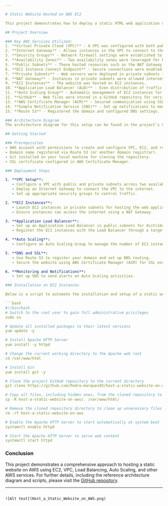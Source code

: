 ```yaml
---

# Static Website Hosted on AWS EC2

This project demonstrates how to deploy a static HTML web application on AWS using EC2 instances. The infrastructure is designed for high availability, scalability, security, and fault tolerance. Below is an overview of the architecture and resources used.

## Project Overview

### Key AWS Services Utilized:
1. **Virtual Private Cloud (VPC)** - A VPC was configured with both public and private subnets across two availability zones for enhanced fault tolerance.
2. **Internet Gateway** - Allows instances in the VPC to connect to the internet.
3. **Security Groups** - Network firewall settings were established to control traffic to and from the instances.
4. **Availability Zones** - Two availability zones were leveraged for high availability and redundancy.
5. **Public Subnets** - These hosted resources such as the NAT Gateway and Application Load Balancer.
6. **EC2 Instance Connect Endpoint** - Secure connections were enabled to resources in both public and private subnets.
7. **Private Subnets** - Web servers were deployed in private subnets for enhanced security.
8. **NAT Gateway** - Instances in private subnets were allowed internet access via a NAT Gateway.
9. **EC2 Instances** - The website was hosted on EC2 instances.
10. **Application Load Balancer (ALB)** - Even distribution of traffic across multiple EC2 instances in an Auto Scaling Group.
11. **Auto Scaling Group** - Automatic management of EC2 instances for availability, scalability, fault tolerance, and elasticity.
12. **GitHub** - Web files were stored in a GitHub repository for version control.
13. **AWS Certificate Manager (ACM)** - Secured communication using SSL certificates.
14. **Simple Notification Service (SNS)** - Set up notifications to monitor Auto Scaling activities.
15. **Route 53** - Registered the domain and configured DNS settings.

### Architecture Diagram
The architecture diagram for this setup can be found in the project's GitHub repository.

## Getting Started

### Prerequisites
- AWS account with permissions to create and configure VPC, EC2, and related services.
- Domain name registered via Route 53 (or another domain registrar).
- Git installed on your local machine for cloning the repository.
- SSL certificate configured in AWS Certificate Manager.

### Deployment Steps

1. **VPC Setup**: 
   - Configure a VPC with public and private subnets across two availability zones.
   - Deploy an Internet Gateway to connect the VPC to the internet.
   - Set up appropriate security groups to control traffic.

2. **EC2 Instances**:
   - Launch EC2 instances in private subnets for hosting the web application.
   - Ensure instances can access the internet using a NAT Gateway.

3. **Application Load Balancer**:
   - Set up an Application Load Balancer in public subnets for distributing traffic.
   - Register the EC2 instances with the Load Balancer through a target group.

4. **Auto Scaling**:
   - Configure an Auto Scaling Group to manage the number of EC2 instances based on traffic.

5. **DNS and SSL**:
   - Use Route 53 to register your domain and set up DNS routing.
   - Secure the website using AWS Certificate Manager (ACM) for SSL encryption.

6. **Monitoring and Notifications**:
   - Set up SNS to send alerts on Auto Scaling activities.

### Installation on EC2 Instances

Below is a script to automate the installation and setup of a static web app on an EC2 instance.

```bash
#!/bin/bash
# Switch to the root user to gain full administrative privileges
sudo su

# Update all installed packages to their latest versions
yum update -y

# Install Apache HTTP Server
yum install -y httpd

# Change the current working directory to the Apache web root
cd /var/www/html

# Install Git
yum install git -y

# Clone the project GitHub repository to the current directory
git clone https://github.com/Pedro-marques03/host-a-static-website-on-aws/

# Copy all files, including hidden ones, from the cloned repository to the Apache web root
cp -R host-a-static-website-on-aws/. /var/www/html/

# Remove the cloned repository directory to clean up unnecessary files
rm -rf host-a-static-website-on-aws

# Enable the Apache HTTP Server to start automatically at system boot
systemctl enable httpd

# Start the Apache HTTP Server to serve web content
systemctl start httpd
```

### Conclusion
This project demonstrates a comprehensive approach to hosting a static website on AWS using EC2, VPC, Load Balancing, Auto Scaling, and other AWS services. For further details, including the reference architecture diagram and scripts, please visit the [GitHub repository](https://github.com/Pedro-marques03/host-a-static-website-on-aws/).

---
```

![Alt text](Host_a_Static_Website_on_AWS.png)
